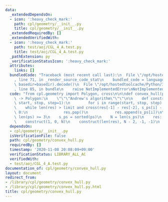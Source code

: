 ```yaml
---
data:
  _extendedDependsOn:
  - icon: ':heavy_check_mark:'
    path: cpl/geometry/__init__.py
    title: cpl/geometry/__init__.py
  _extendedRequiredBy: []
  _extendedVerifiedWith:
  - icon: ':heavy_check_mark:'
    path: test/aoj/CGL_4_A.test.py
    title: test/aoj/CGL_4_A.test.py
  _pathExtension: py
  _verificationStatusIcon: ':heavy_check_mark:'
  attributes:
    links: []
  bundledCode: "Traceback (most recent call last):\n  File \"/opt/hostedtoolcache/Python/3.9.0/x64/lib/python3.9/site-packages/onlinejudge_verify/documentation/build.py\"\
    , line 71, in _render_source_code_stat\n    bundled_code = language.bundle(stat.path,\
    \ basedir=basedir).decode()\n  File \"/opt/hostedtoolcache/Python/3.9.0/x64/lib/python3.9/site-packages/onlinejudge_verify/languages/python.py\"\
    , line 85, in bundle\n    raise NotImplementedError\nNotImplementedError\n"
  code: "from cpl.geometry import Polygon, cross\n\n\ndef convex_hull(ps: Polygon)\
    \ -> Polygon:\n    \"\"\"Andrew's algorithm\"\"\"\n\n    def construct(limit,\
    \ start, stop, step=1):\n        for i in range(start, stop, step):\n        \
    \    while len(res) > limit and cross(res[-1] - res[-2], s_ps[i] - res[-1]) <\
    \ 0:\n                res.pop()\n            res.append(s_ps[i])\n\n    assert\
    \ len(ps) >= 3\n    s_ps = sorted(ps)\n    N = len(s_ps)\n    res: Polygon = []\n\
    \    construct(1, 0, N)\n    construct(len(res), N - 2, -1, -1)\n    return res[:-1]\n"
  dependsOn:
  - cpl/geometry/__init__.py
  isVerificationFile: false
  path: cpl/geometry/convex_hull.py
  requiredBy: []
  timestamp: '2020-11-08 20:08:09+09:00'
  verificationStatus: LIBRARY_ALL_AC
  verifiedWith:
  - test/aoj/CGL_4_A.test.py
documentation_of: cpl/geometry/convex_hull.py
layout: document
redirect_from:
- /library/cpl/geometry/convex_hull.py
- /library/cpl/geometry/convex_hull.py.html
title: cpl/geometry/convex_hull.py
---
```

